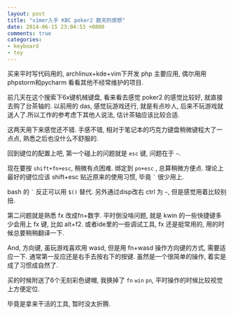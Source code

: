 ```yaml
---
layout: post
title: "vimer入手 KBC poker2 数天的感想"
date: 2014-06-15 23:04:53 +0800
comments: true
categories: 
- keyboard
- toy
---
```


买来平时写代码用的, archlinux+kde+vim下开发 php 主要应用, 偶尔用用phpstorm和pycharm 看看其他不经常维护的项目.

前几天在这个搜索下6x键机械键盘, 看来看去感觉 poker2 的感觉比较好, 就直接去购了台茶轴的. 以前用的 das, 感觉玩游戏还行, 就是有点吵人, 后来不玩游戏就送人了.所以工作的参考虑下其他人说法, 估计茶轴应该比较合适.

这两天用下来感觉还不错. 手感不错, 相对于笔记本的巧克力键盘稍微键程大了一点点, 熟悉之后也没什么不舒服的.

回到键位的配置上吧, 第一个碰上的问题就是 `esc` 键, 问题在于 `~`.

现在要按 `shift+fn+esc`, 稍微有点困难. 绑定到 `pn+esc` , 总算稍微方便点.
理论上最好的键位应该 shift+esc 贴近原来的使用习惯, 毕竟 `` ` `` 很少用上.

bash 的 `` ` `` 反正可以用 `$()` 替代. 另外通过disp改右 ctrl 为 `~`, 但是感觉用着比较别扭.

第二问题就是熟悉 fx 改成fn+数字. 平时倒没啥问题, 就是 kwin 的一些快捷键多少会用上 fx 键, 比如 alt+f2. 或者ide里的一些调试工具, fx 还是挺常用的, 用的时候总要稍稍翻译一下.

And, 方向键, 虽玩游戏喜欢用 wasd, 但是用 fn+wasd 操作方向键的方式, 需要适应一下. 通常第一反应还是右手去按右下的按键. 虽然是一个很简单的操作, 着实是成了习惯成自然了.

买的时候附送了6个无刻彩色键帽, 我换掉了 `fn` `win` `pn`, 平时操作的时候比较视觉上方便定位.

毕竟是拿来干活的工具, 暂时没太折腾.